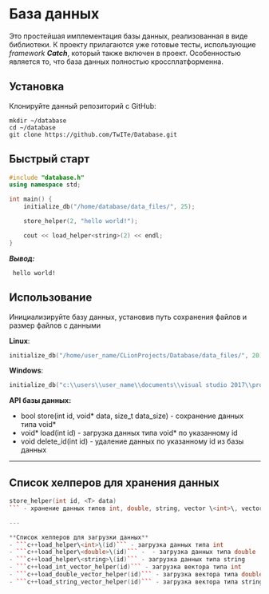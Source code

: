 # База данных

Это простейшая имплементация базы данных, реализованная в виде библиотеки.
К проекту прилагаются уже готовые тесты, использующие *framework* ***Catch***, который также включен в проект.
Особенностью является то, что база данных полностью кроссплатформенна.

## Установка

Клонируйте данный репозиторий с GitHub:

```
mkdir ~/database
cd ~/database
git clone https://github.com/TwITe/Database.git
```

## Быстрый старт

  ```c++
  #include "database.h"
  using namespace std;

  int main() {
      initialize_db("/home/database/data_files/", 25);

      store_helper(2, "hello world!");

      cout << load_helper<string>(2) << endl;
  }
  ```

  ***Вывод:***
  ```
   hello world!
  ```

## Использование

Инициализируйте базу данных, установив путь сохранения файлов и размер файлов с данными

 **Linux**:
 ```c++
 initialize_db("/home/user_name/CLionProjects/Database/data_files/", 20)
 ```
 **Windows**:
  ```c++
  initialize_db("c:\\users\\user_name\\documents\\visual studio 2017\\projects\\database\\data_files\\", 20)
  ```

**API базы данных:**

- bool store(int id, void* data, size_t data_size) - сохранение данных типа void*
- void* load(int id) - загрузка данных типа void* по указанному id
- void delete_id(int id) - удаление данных по указанному id из базы данных

---

**Список хелперов для хранения данных**
-
```c++
store_helper(int id, <T> data)
``` - хранение данных типов int, double, string, vector \<int>\, vector \<double>\, vector \<string>\

---

**Список хелперов для загрузки данных**
- ```c++load_helper\<int>\(id)``` - загрузка данных типа int
- ```c++load_helper\<double>\(id)``` -  - загрузка данных типа double
- ```c++load_helper\<string>\(id)``` - загрузка данных типа string
- ```c++load_int_vector_helper(id)``` - загрузка вектора типа int
- ```c++load_double_vector_helper(id)``` - загрузка вектора типа double
- ```c++load_string_vector_helper(id)``` - загрузка вектора типа string
